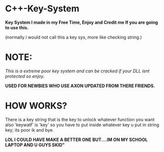 # C++-Key-System

**Key System I made in my Free Time, Enjoy and Credit me If you are going to use this.**

(normally i would not call this a key sys, more like checking string.)


# NOTE:
*This is a extreme poor key system and can be cracked if your DLL isnt protected so enjoy.*

**USED FOR NEWBIES WHO USE AXON UPDATED FROM THERE FRIENDS.**

# HOW WORKS?

There is a key string that is the key to unlock whatever function you want also 'keywatf' is 'key' so you have to put inside whatever key u put in string key; its poor ik and bye.

**LOL I COULD HAVE MAKE A BETTER ONE BUT....IM ON MY SCHOOL LAPTOP AND U GUYS SKID"**

